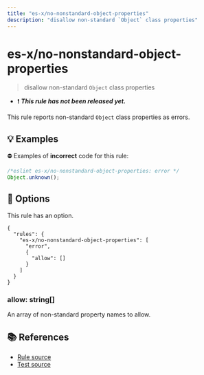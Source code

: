 ```yaml
---
title: "es-x/no-nonstandard-object-properties"
description: "disallow non-standard `Object` class properties"
---
```


# es-x/no-nonstandard-object-properties
> disallow non-standard `Object` class properties

- ❗ <badge text="This rule has not been released yet." vertical="middle" type="error"> ***This rule has not been released yet.*** </badge>

This rule reports non-standard `Object` class properties as errors.

## 💡 Examples

⛔ Examples of **incorrect** code for this rule:

<eslint-playground type="bad">

```js
/*eslint es-x/no-nonstandard-object-properties: error */
Object.unknown();
```

</eslint-playground>

## 🔧 Options

This rule has an option.

```jsonc
{
  "rules": {
    "es-x/no-nonstandard-object-properties": [
      "error",
      {
        "allow": []
      }
    ]
  }
}
```

### allow: string[]

An array of non-standard property names to allow.

## 📚 References

- [Rule source](https://github.com/eslint-community/eslint-plugin-es-x/blob/master/lib/rules/no-nonstandard-object-properties.js)
- [Test source](https://github.com/eslint-community/eslint-plugin-es-x/blob/master/tests/lib/rules/no-nonstandard-object-properties.js)
